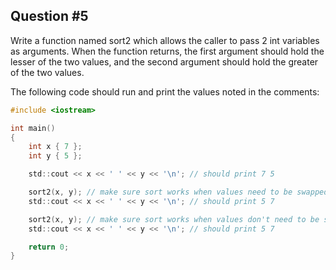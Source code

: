 ## Question #5

Write a function named sort2 which allows the caller to pass 2 int variables as arguments. When the function returns, the first argument should hold the lesser of the two values, and the second argument should hold the greater of the two values.

The following code should run and print the values noted in the comments:

```c
#include <iostream>

int main()
{
    int x { 7 };
    int y { 5 };

    std::cout << x << ' ' << y << '\n'; // should print 7 5

    sort2(x, y); // make sure sort works when values need to be swapped
    std::cout << x << ' ' << y << '\n'; // should print 5 7

    sort2(x, y); // make sure sort works when values don't need to be swapped
    std::cout << x << ' ' << y << '\n'; // should print 5 7

    return 0;
}
```